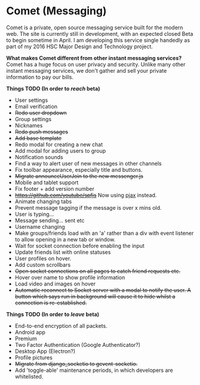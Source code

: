 # Comet (Messaging)
Comet is a private, open source messaging service built for the modern web. The site is currently still in development, with an expected closed Beta to begin sometime in April. I am developing this service single handedly as part of my 2016 HSC Major Design and Technology project.

**What makes Comet different from other instant messaging services?**  
Comet has a huge focus on user privacy and security. Unlike many other instant messaging services, we don't gather and sell your private information to pay our bills.

**Things TODO (In order to *reach* beta)**  
 - User settings
 - Email verification
 - ~~Redo user dropdown~~
 - Group settings
 - Nicknames
 - ~~Redo push messages~~
 - ~~Add base template~~
 - Redo modal for creating a new chat
 - Add modal for adding users to group
 - Notification sounds
 - Find a way to alert user of new messages in other channels
 - Fix toolbar appearance, especially title and buttons.
 - ~~Migrate announceUserJoin to the new messenger.js~~
 - Mobile and tablet support
 - Fix footer + add version number
 - ~~<https://github.com/youtube/spfjs>~~ Now using [pjax](https://github.com/defunkt/jquery-pjax) instead.
 - Animate changing tabs
 - Prevent message tagging if the message is over x mins old.
 - User is typing...
 - Message sending... sent etc
 - Username changing
 - Make groups/friends load with an 'a' rather than a div with event listener to allow opening in a new tab or window.
 - Wait for socket connection before enabling the input
 - Update friends list with online statuses
 - User profiles on hover.
 - Add custom scrollbars
 - ~~Open socket connections on all pages to catch friend requests etc.~~
 - Hover over name to show profile information
 - Load video and images on hover
 - ~~Automatic reconnect to Socket server with a modal to notify the user. A button which says run in background will cause it to hide whilst a connection is re-established.~~

**Things TODO (In order to *leave* beta)**
 - End-to-end encryption of all packets.
 - Android app
 - Premium
 - Two Factor Authentication (Google Authenticator?)
 - Desktop App (Electron?)
 - Profile pictures
 - ~~Migrate from django_socketio to gevent-socketio.~~
 - Add 'toggle-able' maintenance periods, in which developers are whitelisted.
